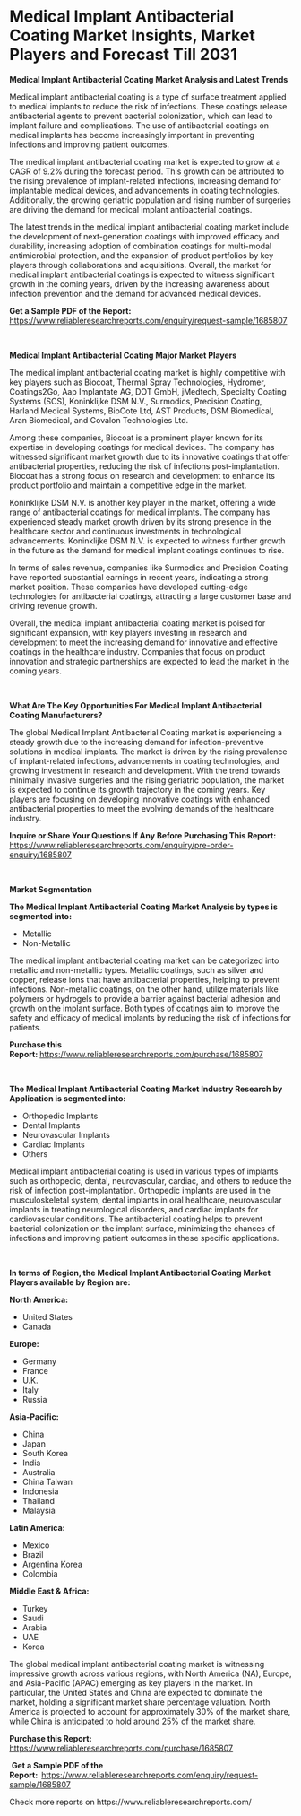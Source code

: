 <p><h1>Medical Implant Antibacterial Coating Market Insights, Market Players and Forecast Till 2031</h1></p><p><strong>Medical Implant Antibacterial Coating Market Analysis and Latest Trends</strong></p>
<p><p>Medical implant antibacterial coating is a type of surface treatment applied to medical implants to reduce the risk of infections. These coatings release antibacterial agents to prevent bacterial colonization, which can lead to implant failure and complications. The use of antibacterial coatings on medical implants has become increasingly important in preventing infections and improving patient outcomes.</p><p>The medical implant antibacterial coating market is expected to grow at a CAGR of 9.2% during the forecast period. This growth can be attributed to the rising prevalence of implant-related infections, increasing demand for implantable medical devices, and advancements in coating technologies. Additionally, the growing geriatric population and rising number of surgeries are driving the demand for medical implant antibacterial coatings.</p><p>The latest trends in the medical implant antibacterial coating market include the development of next-generation coatings with improved efficacy and durability, increasing adoption of combination coatings for multi-modal antimicrobial protection, and the expansion of product portfolios by key players through collaborations and acquisitions. Overall, the market for medical implant antibacterial coatings is expected to witness significant growth in the coming years, driven by the increasing awareness about infection prevention and the demand for advanced medical devices.</p></p>
<p><strong>Get a Sample PDF of the Report:&nbsp;</strong> <a href="https://www.reliableresearchreports.com/enquiry/request-sample/1685807">https://www.reliableresearchreports.com/enquiry/request-sample/1685807</a></p>
<p>&nbsp;</p>
<p><strong>Medical Implant Antibacterial Coating Major Market Players</strong></p>
<p><p>The medical implant antibacterial coating market is highly competitive with key players such as Biocoat, Thermal Spray Technologies, Hydromer, Coatings2Go, Aap Implantate AG, DOT GmbH, jMedtech, Specialty Coating Systems (SCS), Koninklijke DSM N.V., Surmodics, Precision Coating, Harland Medical Systems, BioCote Ltd, AST Products, DSM Biomedical, Aran Biomedical, and Covalon Technologies Ltd.</p><p>Among these companies, Biocoat is a prominent player known for its expertise in developing coatings for medical devices. The company has witnessed significant market growth due to its innovative coatings that offer antibacterial properties, reducing the risk of infections post-implantation. Biocoat has a strong focus on research and development to enhance its product portfolio and maintain a competitive edge in the market.</p><p>Koninklijke DSM N.V. is another key player in the market, offering a wide range of antibacterial coatings for medical implants. The company has experienced steady market growth driven by its strong presence in the healthcare sector and continuous investments in technological advancements. Koninklijke DSM N.V. is expected to witness further growth in the future as the demand for medical implant coatings continues to rise.</p><p>In terms of sales revenue, companies like Surmodics and Precision Coating have reported substantial earnings in recent years, indicating a strong market position. These companies have developed cutting-edge technologies for antibacterial coatings, attracting a large customer base and driving revenue growth.</p><p>Overall, the medical implant antibacterial coating market is poised for significant expansion, with key players investing in research and development to meet the increasing demand for innovative and effective coatings in the healthcare industry. Companies that focus on product innovation and strategic partnerships are expected to lead the market in the coming years.</p></p>
<p>&nbsp;</p>
<p><strong>What Are The Key Opportunities For Medical Implant Antibacterial Coating Manufacturers?</strong></p>
<p><p>The global Medical Implant Antibacterial Coating market is experiencing a steady growth due to the increasing demand for infection-preventive solutions in medical implants. The market is driven by the rising prevalence of implant-related infections, advancements in coating technologies, and growing investment in research and development. With the trend towards minimally invasive surgeries and the rising geriatric population, the market is expected to continue its growth trajectory in the coming years. Key players are focusing on developing innovative coatings with enhanced antibacterial properties to meet the evolving demands of the healthcare industry.</p></p>
<p><strong>Inquire or Share Your Questions If Any Before Purchasing This Report:</strong> <a href="https://www.reliableresearchreports.com/enquiry/pre-order-enquiry/1685807">https://www.reliableresearchreports.com/enquiry/pre-order-enquiry/1685807</a></p>
<p>&nbsp;</p>
<p><strong>Market Segmentation</strong></p>
<p><strong>The Medical Implant Antibacterial Coating Market Analysis by types is segmented into:</strong></p>
<p><ul><li>Metallic</li><li>Non-Metallic</li></ul></p>
<p><p>The medical implant antibacterial coating market can be categorized into metallic and non-metallic types. Metallic coatings, such as silver and copper, release ions that have antibacterial properties, helping to prevent infections. Non-metallic coatings, on the other hand, utilize materials like polymers or hydrogels to provide a barrier against bacterial adhesion and growth on the implant surface. Both types of coatings aim to improve the safety and efficacy of medical implants by reducing the risk of infections for patients.</p></p>
<p><strong>Purchase this Report:&nbsp;</strong><a href="https://www.reliableresearchreports.com/purchase/1685807">https://www.reliableresearchreports.com/purchase/1685807</a></p>
<p>&nbsp;</p>
<p><strong>The Medical Implant Antibacterial Coating Market Industry Research by Application is segmented into:</strong></p>
<p><ul><li>Orthopedic Implants</li><li>Dental Implants</li><li>Neurovascular Implants</li><li>Cardiac Implants</li><li>Others</li></ul></p>
<p><p>Medical implant antibacterial coating is used in various types of implants such as orthopedic, dental, neurovascular, cardiac, and others to reduce the risk of infection post-implantation. Orthopedic implants are used in the musculoskeletal system, dental implants in oral healthcare, neurovascular implants in treating neurological disorders, and cardiac implants for cardiovascular conditions. The antibacterial coating helps to prevent bacterial colonization on the implant surface, minimizing the chances of infections and improving patient outcomes in these specific applications.</p></p>
<p>&nbsp;</p>
<p><strong>In terms of Region, the Medical Implant Antibacterial Coating Market Players available by Region are:</strong></p>
<p>
    <p> <strong> North America: </strong>
        <ul>
            <li>United States</li>
            <li>Canada</li>
        </ul>
        </p> 
    <p> <strong> Europe: </strong>
        <ul>
            <li>Germany</li>
            <li>France</li>
            <li>U.K.</li>
            <li>Italy</li>
            <li>Russia</li>
        </ul>
        </p> 
    <p> <strong> Asia-Pacific: </strong>
        <ul>
            <li>China</li>
            <li>Japan</li>
            <li>South Korea</li>
            <li>India</li>
            <li>Australia</li>
            <li>China Taiwan</li>
            <li>Indonesia</li>
            <li>Thailand</li>
            <li>Malaysia</li>
        </ul>
        </p> 
    <p> <strong> Latin America: </strong>
        <ul>
            <li>Mexico</li>
            <li>Brazil</li>
            <li>Argentina Korea</li>
            <li>Colombia</li>
        </ul>
        </p> 
    <p> <strong> Middle East & Africa: </strong>
        <ul>
            <li>Turkey</li>
            <li>Saudi</li>
            <li>Arabia</li>
            <li>UAE</li>
            <li>Korea</li>
        </ul>
    </p>
    </p>
<p><p>The global medical implant antibacterial coating market is witnessing impressive growth across various regions, with North America (NA), Europe, and Asia-Pacific (APAC) emerging as key players in the market. In particular, the United States and China are expected to dominate the market, holding a significant market share percentage valuation. North America is projected to account for approximately 30% of the market share, while China is anticipated to hold around 25% of the market share.</p></p>
<p><strong>Purchase this Report: </strong><a href="https://www.reliableresearchreports.com/purchase/1685807">https://www.reliableresearchreports.com/purchase/1685807</a></p>
<p>&nbsp;<strong>Get a Sample PDF of the Report:&nbsp;&nbsp;</strong><a href="https://www.reliableresearchreports.com/enquiry/request-sample/1685807">https://www.reliableresearchreports.com/enquiry/request-sample/1685807</a></p>
<p><strong></strong></p>
<p>Check more reports on https://www.reliableresearchreports.com/</p>